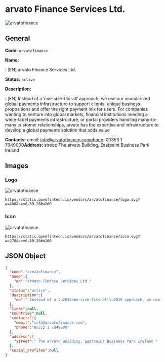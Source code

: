 
# arvato Finance Services Ltd. 
![arvatofinance](https://static.openfintech.io/vendors/arvatofinance/logo.svg?w=400&c=v0.59.26#w200)  

## General 
 
**Code:** `arvatofinance` 
 
**Name:** 
 
:	[EN] arvato Finance Services Ltd. 
 
**Status:** `active` 
 
**Description:** 
 
: [EN]  Instead of a ‘one-size-fits-all’ approach, we use our modularized global payments infrastructure to support clients’ unique business propositions and offer the right payment mix for users. For companies wanting to venture into global markets, financial institutions needing a white-label payments infrastructure, or portal providers handling many-to-many customer relationships, arvato has the expertise and infrastructure to develop a global payments solution that adds value  
 
**Contacts:** 
email: info@arvatofinance.comphone: 00353 1 7049000**Address:** 
street:  The arvato Building, Eastpoint Business Park Ireland  

## Images 

### Logo 
 
![arvatofinance](https://static.openfintech.io/vendors/arvatofinance/logo.svg?w=400&c=v0.59.26#w200)  

```
https://static.openfintech.io/vendors/arvatofinance/logo.svg?w=400&c=v0.59.26#w200
```  

### Icon 
 
![arvatofinance](https://static.openfintech.io/vendors/arvatofinance/icon.svg?w=278&c=v0.59.26#w100)  

```
https://static.openfintech.io/vendors/arvatofinance/icon.svg?w=278&c=v0.59.26#w100
```  

## JSON Object 

```json
{
  "code":"arvatofinance",
  "name":{
    "en":"arvato Finance Services Ltd."
  },
  "status":"active",
  "description":{
    "en":" Instead of a \u2018one-size-fits-all\u2019 approach, we use our modularized global payments infrastructure to support clients\u2019 unique business propositions and offer the right payment mix for users.\u00a0For companies wanting to venture into global markets, financial institutions needing a white-label payments infrastructure, or portal providers handling many-to-many customer relationships, arvato has the expertise and infrastructure to develop a\u00a0global payments\u00a0solution that adds value "
  },
  "links":null,
  "countries":null,
  "contacts":{
    "email":"info@arvatofinance.com",
    "phone":"00353 1 7049000"
  },
  "address":{
    "street":" The arvato Building, Eastpoint Business Park Ireland "
  },
  "social_profiles":null
}
```  
